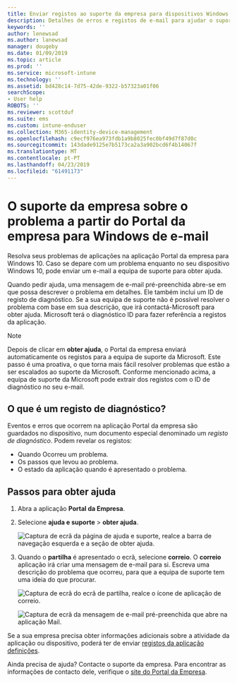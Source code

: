 ```yaml
---
title: Enviar registos ao suporte da empresa para dispositivos Windows 10 | Documentos da Microsoft
description: Detalhes de erros e registos de e-mail para ajudar o suporte da empresa corrigir problemas de aplicações
keywords: ''
author: lenewsad
ms.author: lanewsad
manager: dougeby
ms.date: 01/09/2019
ms.topic: article
ms.prod: ''
ms.service: microsoft-intune
ms.technology: ''
ms.assetid: bd428c14-7d75-42de-9322-b57323a01f06
searchScope:
- User help
ROBOTS: ''
ms.reviewer: scottduf
ms.suite: ems
ms.custom: intune-enduser
ms.collection: M365-identity-device-management
ms.openlocfilehash: c9ecf976ea973fdb1a9b8025fec0bf49d7f87d0c
ms.sourcegitcommit: 143dade9125e7b5173ca2a3a902bcd6f4b14067f
ms.translationtype: MT
ms.contentlocale: pt-PT
ms.lasthandoff: 04/23/2019
ms.locfileid: "61491173"
---
```

# <a name="email-your-company-support-about-problem-from-company-portal-for-windows"></a>O suporte da empresa sobre o problema a partir do Portal da empresa para Windows de e-mail

Resolva seus problemas de aplicações na aplicação Portal da empresa para Windows 10. Caso se depare com um problema enquanto no seu dispositivo Windows 10, pode enviar um e-mail a equipa de suporte para obter ajuda. 

Quando pedir ajuda, uma mensagem de e-mail pré-preenchida abre-se em que possa descrever o problema em detalhes. Ele também inclui um ID de registo de diagnóstico. Se a sua equipa de suporte não é possível resolver o problema com base em sua descrição, que irá contactá-Microsoft para obter ajuda. Microsoft terá o diagnóstico ID para fazer referência a registos da aplicação.   


> [!Note]       
> Depois de clicar em **obter ajuda**, o Portal da empresa enviará automaticamente os registos para a equipa de suporte da Microsoft. Este passo é uma proativa, o que torna mais fácil resolver problemas que estão a ser escalados ao suporte da Microsoft. Conforme mencionado acima, a equipa de suporte da Microsoft pode extrair dos registos com o ID de diagnóstico no seu e-mail.  

## <a name="what-is-a-diagnostic-log"></a>O que é um registo de diagnóstico?

Eventos e erros que ocorrem na aplicação Portal da empresa são guardados no dispositivo, num documento especial denominado um _registo de diagnóstico_. Podem revelar os registos:  
* Quando Ocorreu um problema.  
* Os passos que levou ao problema.  
* O estado da aplicação quando é apresentado o problema.   

## <a name="steps-to-get-help"></a>Passos para obter ajuda  

1. Abra a aplicação **Portal da Empresa**.
2. Selecione **ajuda e suporte** > **obter ajuda**.  

   ![Captura de ecrã da página de ajuda e suporte, realce a barra de navegação esquerda e a seção de obter ajuda.](./media/1812_UCP_Help_Support_Get_Help_Logs.png)    

3. Quando o **partilha** é apresentado o ecrã, selecione **correio**. O **correio** aplicação irá criar uma mensagem de e-mail para si. Escreva uma descrição do problema que ocorreu, para que a equipa de suporte tem uma ideia do que procurar.  

   ![Captura de ecrã do ecrã de partilha, realce o ícone de aplicação de correio.](./media/1811_Mail_Logs_Windows_CPapp.png)  


   ![Captura de ecrã da mensagem de e-mail pré-preenchida que abre na aplicação Mail.](./media/1811_Get_Help_Email_Windows_CPapp.png)  

Se a sua empresa precisa obter informações adicionais sobre a atividade da aplicação ou dispositivo, poderá ter de enviar [registos da aplicação definições](send-logs-to-your-it-admin-settings-windows.md).  

Ainda precisa de ajuda? Contacte o suporte da empresa. Para encontrar as informações de contacto dele, verifique o [site do Portal da Empresa](https://go.microsoft.com/fwlink/?linkid=2010980).  
